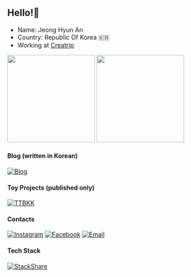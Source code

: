 ## Hello!👋
- Name: Jeong Hyun An
- Country: Republic Of Korea 🇰🇷
- Working at [Creatrip](https://creatrip.com)

<img src="https://github-readme-stats.vercel.app/api?username=siner308&show_icons=true&count_private=true" height=200 />
<img src="https://github-readme-stats.vercel.app/api/top-langs/?username=siner308&layout=compact&exclude_repo=ml-study" height=200 />

#### Blog (written in Korean)
[![Blog](http://img.shields.io/badge/-Blog-663399?style=flat-square&logo=gatsby&logoColor=white&link=https://blog.siner.io)](https://blog.siner.io)

#### Toy Projects (published only)
[![TTBKK](http://img.shields.io/badge/-TTBKK-ff74a0?style=flat-square&logo=googlemaps&logoColor=white&link=https://ttbkk.com)](https://ttbkk.com)

#### Contacts
[![Instagram](https://img.shields.io/badge/-Instagram-E4405F?style=flat-square&logo=instagram&logoColor=white&link=https://www.instagram.com/jeonghyunan/)](https://www.instagram.com/jeonghyunan/)
[![Facebook](https://img.shields.io/badge/-Facebook-1877F2?style=flat-square&logo=facebook&logoColor=white&link=https://www.facebook.com/aan308)](https://www.facebook.com/aan308)
[![Email](https://img.shields.io/badge/-Email-EA4335?style=flat-square&logo=gmail&logoColor=white&link=mailto:siner308@gmail.com)](mailto:siner308@gmail.com)

#### Tech Stack
[![StackShare](http://img.shields.io/badge/-stackshare-0690FA?style=flat-square&logo=stackshare&logoColor=white&link=https://stackshare.io/siner308/mystack)](https://stackshare.io/siner308/mystack)
